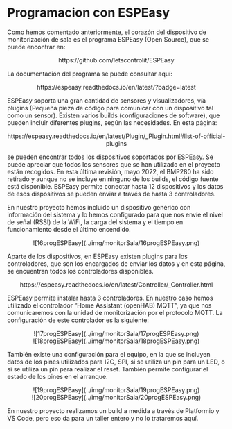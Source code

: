 # **Programacion con ESPEasy**
Como hemos comentado anteriormente, el corazón del dispositivo de monitorización de sala es el programa ESPEasy (Open Source), que se puede encontrar en:
<center>
 https://github.com/letscontrolit/ESPEasy
</center>

La documentación del programa se puede consultar aquí:
<center>
https://espeasy.readthedocs.io/en/latest/?badge=latest
</center>

ESPEasy soporta una gran cantidad de sensores y visualizadores, vía plugins (Pequeña pieza de código para comunicar con un dispositivo tal como un sensor). Existen varios builds (configuraciones de software), que pueden incluir diferentes plugins, según las necesidades.
En esta página:
<center>
https://espeasy.readthedocs.io/en/latest/Plugin/_Plugin.html#list-of-official-plugins
</center>

se pueden encontrar todos los dispositivos soportados por ESPEasy. Se puede apreciar que todos los sensores que se han utilizado en el proyecto están recogidos. En esta última revisión, mayo 2022, el BMP280 ha sido retirado y aunque no se incluye en ninguno de los builds, el código fuente está disponible. ESPEasy permite conectar hasta 12 dispositivos y los datos de esos dispositivos se pueden enviar a través de hasta 3 controladores.

En nuestro proyecto hemos incluido un dispositivo genérico con información del sistema y lo hemos configurado para que nos envíe el nivel de señal (RSSI) de la WiFi, la carga del sistema y el tiempo en funcionamiento desde el último encendido.
<center>
![16progESPEasy](../img/monitorSala/16progESPEasy.png)
</center>

Aparte de los dispositivos, en ESPEasy existen plugins para los controladores, que son los encargados de enviar los datos y en esta página, se encuentran todos los controladores disponibles. 
<center>
https://espeasy.readthedocs.io/en/latest/Controller/_Controller.html
</center>

ESPEasy permite instalar hasta 3 controladores. En nuestro caso hemos utilizado el controlador “Home Assistant (openHAB) MQTT”, ya que nos comunicaremos con la unidad de monitorización por el protocolo MQTT. La configuración de este controlador es la siguiente:
<center>
![17progESPEasy](../img/monitorSala/17progESPEasy.png)
</center>

<center>
![18progESPEasy](../img/monitorSala/18progESPEasy.png)
</center>

También existe una configuración para el equipo, en la que se incluyen datos de los pines utilizados para I2C, SPI, si se utiliza un pin para un LED, o si se utiliza un pin para realizar el reset. También permite configurar el estado de los pines en el arranque.
<center>
![19progESPEasy](../img/monitorSala/19progESPEasy.png)
</center>

<center>
![20progESPEasy](../img/monitorSala/20progESPEasy.png)
</center>

En nuestro proyecto realizamos un build a medida a través de Platformio y VS Code, pero eso da para un taller entero y no lo trataremos aquí.
